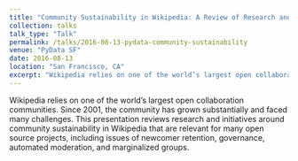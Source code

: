 ```yaml
---
title: "Community Sustainability in Wikipedia: A Review of Research and Initiatives"
collection: talks
talk_type: "Talk"
permalink: /talks/2016-08-13-pydata-community-sustainability
venue: "PyData SF"
date: 2016-08-13
location: "San Francisco, CA"
excerpt: "Wikipedia relies on one of the world’s largest open collaboration communities. Since 2001, the community has grown substantially and faced many challenges. This presentation reviews research and initiatives around community sustainability in Wikipedia that are relevant for many open source projects, including issues of newcomer retention, governance, automated moderation, and marginalized groups."
---
```


Wikipedia relies on one of the world’s largest open collaboration communities. Since 2001, the community has grown substantially and faced many challenges. This presentation reviews research and initiatives around community sustainability in Wikipedia that are relevant for many open source projects, including issues of newcomer retention, governance, automated moderation, and marginalized groups.
